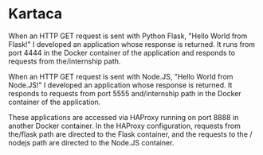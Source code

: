 # Kartaca
When an HTTP GET request is sent with Python Flask, "Hello World from Flask!" I developed an application whose response is returned. It runs from port 4444 in the Docker container of the application and responds to requests from the/internship path.

When an HTTP GET request is sent with Node.JS, "Hello World from Node.JS!" I developed an application whose response is returned. It responds to requests from port 5555 and/internship path in the Docker container of the application.

These applications are accessed via HAProxy running on port 8888 in another Docker container. In the HAProxy configuration, requests from the/flask path are directed to the Flask container, and the requests to the / nodejs path are directed to the Node.JS container.
